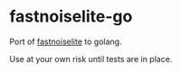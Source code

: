 # fastnoiselite-go

Port of [fastnoiselite](https://github.com/Auburn/FastNoiseLite) to golang.

Use at your own risk until tests are in place.
